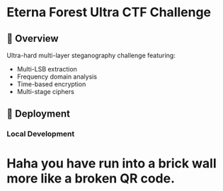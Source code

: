 # Eterna Forest Ultra CTF Challenge

## 🎯 Overview

Ultra-hard multi-layer steganography challenge featuring:

- Multi-LSB extraction
- Frequency domain analysis
- Time-based encryption
- Multi-stage ciphers

## 🚀 Deployment

### Local Development


# Haha you have run into a brick wall more like a broken QR code. #
